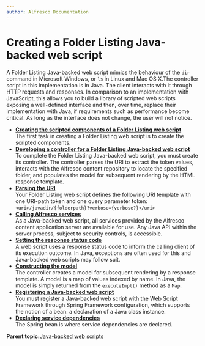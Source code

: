 ```yaml
---
author: Alfresco Documentation
---
```


# Creating a Folder Listing Java-backed web script

A Folder Listing Java-backed web script mimics the behaviour of the `dir` command in Microsoft Windows, or `ls` in Linux and Mac OS X.The controller script in this implementation is in Java. The client interacts with it through HTTP requests and responses. In comparison to an implementation with JavaScript, this allows you to build a library of scripted web scripts exposing a well-defined interface and then, over time, replace their implementation with Java, if requirements such as performance become critical. As long as the interface does not change, the user will not notice.

-   **[Creating the scripted components of a Folder Listing web script](../tasks/ws-folderListing-Java-components.md)**  
The first task in creating a Folder Listing web script is to create the scripted components.
-   **[Developing a controller for a Folder Listing Java-backed web script](../tasks/ws-folderListing-Java-controller.md)**  
To complete the Folder Listing Java-backed web script, you must create its controller. The controller parses the URI to extract the token values, interacts with the Alfresco content repository to locate the specified folder, and populates the model for subsequent rendering by the HTML response template.
-   **[Parsing the URI](../concepts/ws-Java-URI.md)**  
Your Folder Listing web script defines the following URI template with one URI-path token and one query parameter token: `<uri>/javadir/{folderpath}?verbose={verbose?}</uri>`
-   **[Calling Alfresco services](../concepts/ws-Java-services.md)**  
As a Java-backed web script, all services provided by the Alfresco content application server are available for use. Any Java API within the server process, subject to security controls, is accessible.
-   **[Setting the response status code](../concepts/ws-Java-response.md)**  
A web script uses a response status code to inform the calling client of its execution outcome. In Java, exceptions are often used for this and Java-backed web scripts may follow suit.
-   **[Constructing the model](../concepts/ws-Java-model.md)**  
The controller creates a model for subsequent rendering by a response template. A model is a map of values indexed by name. In Java, the model is simply returned from the `executeImpl()` method as a `Map`.
-   **[Registering a Java-backed web script](../concepts/ws-Java-spring.md)**  
You must register a Java-backed web script with the Web Script Framework through Spring Framework configuration, which supports the notion of a bean: a declaration of a Java class instance.
-   **[Declaring service dependencies](../concepts/ws-Java-service.md)**  
The Spring bean is where service dependencies are declared.

**Parent topic:**[Java-backed web scripts](../concepts/ws-folderListing-JavaBacked-create.md)

